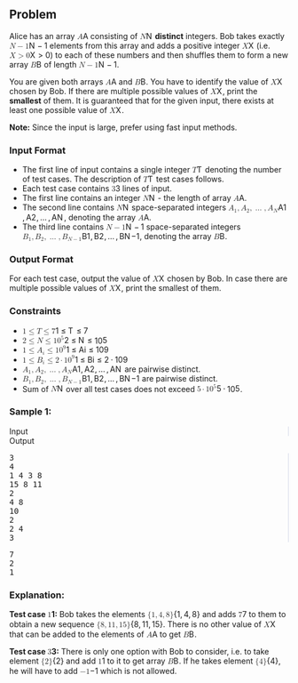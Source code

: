 <div id="problem-statement" class="_problemBody_lulsq_29 print"><h2>Problem</h2>
<p>Alice has an array <span class="math math-inline"><span class="katex"><span class="katex-mathml"><math xmlns="http://www.w3.org/1998/Math/MathML"><semantics><mrow><mi>A</mi></mrow><annotation encoding="application/x-tex">A</annotation></semantics></math></span><span class="katex-html" aria-hidden="true"><span class="base"><span class="strut" style="height: 0.6833em;"></span><span class="mord mathnormal">A</span></span></span></span></span> consisting of <span class="math math-inline"><span class="katex"><span class="katex-mathml"><math xmlns="http://www.w3.org/1998/Math/MathML"><semantics><mrow><mi>N</mi></mrow><annotation encoding="application/x-tex">N</annotation></semantics></math></span><span class="katex-html" aria-hidden="true"><span class="base"><span class="strut" style="height: 0.6833em;"></span><span class="mord mathnormal" style="margin-right: 0.10903em;">N</span></span></span></span></span> <strong>distinct</strong> integers. Bob takes exactly <span class="math math-inline"><span class="katex"><span class="katex-mathml"><math xmlns="http://www.w3.org/1998/Math/MathML"><semantics><mrow><mi>N</mi><mo>−</mo><mn>1</mn></mrow><annotation encoding="application/x-tex">N - 1</annotation></semantics></math></span><span class="katex-html" aria-hidden="true"><span class="base"><span class="strut" style="height: 0.7667em; vertical-align: -0.0833em;"></span><span class="mord mathnormal" style="margin-right: 0.10903em;">N</span><span class="mspace" style="margin-right: 0.2222em;"></span><span class="mbin">−</span><span class="mspace" style="margin-right: 0.2222em;"></span></span><span class="base"><span class="strut" style="height: 0.6444em;"></span><span class="mord">1</span></span></span></span></span> elements from this array and adds a positive integer <span class="math math-inline"><span class="katex"><span class="katex-mathml"><math xmlns="http://www.w3.org/1998/Math/MathML"><semantics><mrow><mi>X</mi></mrow><annotation encoding="application/x-tex">X</annotation></semantics></math></span><span class="katex-html" aria-hidden="true"><span class="base"><span class="strut" style="height: 0.6833em;"></span><span class="mord mathnormal" style="margin-right: 0.07847em;">X</span></span></span></span></span> (i.e. <span class="math math-inline"><span class="katex"><span class="katex-mathml"><math xmlns="http://www.w3.org/1998/Math/MathML"><semantics><mrow><mi>X</mi><mo>&gt;</mo><mn>0</mn></mrow><annotation encoding="application/x-tex">X \gt 0</annotation></semantics></math></span><span class="katex-html" aria-hidden="true"><span class="base"><span class="strut" style="height: 0.7224em; vertical-align: -0.0391em;"></span><span class="mord mathnormal" style="margin-right: 0.07847em;">X</span><span class="mspace" style="margin-right: 0.2778em;"></span><span class="mrel">&gt;</span><span class="mspace" style="margin-right: 0.2778em;"></span></span><span class="base"><span class="strut" style="height: 0.6444em;"></span><span class="mord">0</span></span></span></span></span>) to each of these numbers and then shuffles them to form a new array <span class="math math-inline"><span class="katex"><span class="katex-mathml"><math xmlns="http://www.w3.org/1998/Math/MathML"><semantics><mrow><mi>B</mi></mrow><annotation encoding="application/x-tex">B</annotation></semantics></math></span><span class="katex-html" aria-hidden="true"><span class="base"><span class="strut" style="height: 0.6833em;"></span><span class="mord mathnormal" style="margin-right: 0.05017em;">B</span></span></span></span></span> of length <span class="math math-inline"><span class="katex"><span class="katex-mathml"><math xmlns="http://www.w3.org/1998/Math/MathML"><semantics><mrow><mi>N</mi><mo>−</mo><mn>1</mn></mrow><annotation encoding="application/x-tex">N - 1</annotation></semantics></math></span><span class="katex-html" aria-hidden="true"><span class="base"><span class="strut" style="height: 0.7667em; vertical-align: -0.0833em;"></span><span class="mord mathnormal" style="margin-right: 0.10903em;">N</span><span class="mspace" style="margin-right: 0.2222em;"></span><span class="mbin">−</span><span class="mspace" style="margin-right: 0.2222em;"></span></span><span class="base"><span class="strut" style="height: 0.6444em;"></span><span class="mord">1</span></span></span></span></span>.</p>
<p>You are given both arrays <span class="math math-inline"><span class="katex"><span class="katex-mathml"><math xmlns="http://www.w3.org/1998/Math/MathML"><semantics><mrow><mi>A</mi></mrow><annotation encoding="application/x-tex">A</annotation></semantics></math></span><span class="katex-html" aria-hidden="true"><span class="base"><span class="strut" style="height: 0.6833em;"></span><span class="mord mathnormal">A</span></span></span></span></span> and <span class="math math-inline"><span class="katex"><span class="katex-mathml"><math xmlns="http://www.w3.org/1998/Math/MathML"><semantics><mrow><mi>B</mi></mrow><annotation encoding="application/x-tex">B</annotation></semantics></math></span><span class="katex-html" aria-hidden="true"><span class="base"><span class="strut" style="height: 0.6833em;"></span><span class="mord mathnormal" style="margin-right: 0.05017em;">B</span></span></span></span></span>. You have to identify the value of <span class="math math-inline"><span class="katex"><span class="katex-mathml"><math xmlns="http://www.w3.org/1998/Math/MathML"><semantics><mrow><mi>X</mi></mrow><annotation encoding="application/x-tex">X</annotation></semantics></math></span><span class="katex-html" aria-hidden="true"><span class="base"><span class="strut" style="height: 0.6833em;"></span><span class="mord mathnormal" style="margin-right: 0.07847em;">X</span></span></span></span></span> chosen by Bob. If there are multiple possible values of <span class="math math-inline"><span class="katex"><span class="katex-mathml"><math xmlns="http://www.w3.org/1998/Math/MathML"><semantics><mrow><mi>X</mi></mrow><annotation encoding="application/x-tex">X</annotation></semantics></math></span><span class="katex-html" aria-hidden="true"><span class="base"><span class="strut" style="height: 0.6833em;"></span><span class="mord mathnormal" style="margin-right: 0.07847em;">X</span></span></span></span></span>, print the <strong>smallest</strong> of them. It is guaranteed that for the given input, there exists at least one possible value of <span class="math math-inline"><span class="katex"><span class="katex-mathml"><math xmlns="http://www.w3.org/1998/Math/MathML"><semantics><mrow><mi>X</mi></mrow><annotation encoding="application/x-tex">X</annotation></semantics></math></span><span class="katex-html" aria-hidden="true"><span class="base"><span class="strut" style="height: 0.6833em;"></span><span class="mord mathnormal" style="margin-right: 0.07847em;">X</span></span></span></span></span>.</p>
<p><strong>Note:</strong> Since the input is large, prefer using fast input methods.</p>
<h3>Input Format</h3>
<ul>
<li>The first line of input contains a single integer <span class="math math-inline"><span class="katex"><span class="katex-mathml"><math xmlns="http://www.w3.org/1998/Math/MathML"><semantics><mrow><mi>T</mi></mrow><annotation encoding="application/x-tex">T</annotation></semantics></math></span><span class="katex-html" aria-hidden="true"><span class="base"><span class="strut" style="height: 0.6833em;"></span><span class="mord mathnormal" style="margin-right: 0.13889em;">T</span></span></span></span></span> denoting the number of test cases. The description of <span class="math math-inline"><span class="katex"><span class="katex-mathml"><math xmlns="http://www.w3.org/1998/Math/MathML"><semantics><mrow><mi>T</mi></mrow><annotation encoding="application/x-tex">T</annotation></semantics></math></span><span class="katex-html" aria-hidden="true"><span class="base"><span class="strut" style="height: 0.6833em;"></span><span class="mord mathnormal" style="margin-right: 0.13889em;">T</span></span></span></span></span> test cases follows.</li>
<li>Each test case contains <span class="math math-inline"><span class="katex"><span class="katex-mathml"><math xmlns="http://www.w3.org/1998/Math/MathML"><semantics><mrow><mn>3</mn></mrow><annotation encoding="application/x-tex">3</annotation></semantics></math></span><span class="katex-html" aria-hidden="true"><span class="base"><span class="strut" style="height: 0.6444em;"></span><span class="mord">3</span></span></span></span></span> lines of input.</li>
<li>The first line contains an integer <span class="math math-inline"><span class="katex"><span class="katex-mathml"><math xmlns="http://www.w3.org/1998/Math/MathML"><semantics><mrow><mi>N</mi></mrow><annotation encoding="application/x-tex">N</annotation></semantics></math></span><span class="katex-html" aria-hidden="true"><span class="base"><span class="strut" style="height: 0.6833em;"></span><span class="mord mathnormal" style="margin-right: 0.10903em;">N</span></span></span></span></span> - the length of array <span class="math math-inline"><span class="katex"><span class="katex-mathml"><math xmlns="http://www.w3.org/1998/Math/MathML"><semantics><mrow><mi>A</mi></mrow><annotation encoding="application/x-tex">A</annotation></semantics></math></span><span class="katex-html" aria-hidden="true"><span class="base"><span class="strut" style="height: 0.6833em;"></span><span class="mord mathnormal">A</span></span></span></span></span>.</li>
<li>The second line contains <span class="math math-inline"><span class="katex"><span class="katex-mathml"><math xmlns="http://www.w3.org/1998/Math/MathML"><semantics><mrow><mi>N</mi></mrow><annotation encoding="application/x-tex">N</annotation></semantics></math></span><span class="katex-html" aria-hidden="true"><span class="base"><span class="strut" style="height: 0.6833em;"></span><span class="mord mathnormal" style="margin-right: 0.10903em;">N</span></span></span></span></span> space-separated integers <span class="math math-inline"><span class="katex"><span class="katex-mathml"><math xmlns="http://www.w3.org/1998/Math/MathML"><semantics><mrow><msub><mi>A</mi><mn>1</mn></msub><mo separator="true">,</mo><msub><mi>A</mi><mn>2</mn></msub><mo separator="true">,</mo><mo>…</mo><mo separator="true">,</mo><msub><mi>A</mi><mi>N</mi></msub></mrow><annotation encoding="application/x-tex">A_1, A_2, \dots, A_N</annotation></semantics></math></span><span class="katex-html" aria-hidden="true"><span class="base"><span class="strut" style="height: 0.8778em; vertical-align: -0.1944em;"></span><span class="mord"><span class="mord mathnormal">A</span><span class="msupsub"><span class="vlist-t vlist-t2"><span class="vlist-r"><span class="vlist" style="height: 0.3011em;"><span style="top: -2.55em; margin-left: 0em; margin-right: 0.05em;"><span class="pstrut" style="height: 2.7em;"></span><span class="sizing reset-size6 size3 mtight"><span class="mord mtight">1</span></span></span></span><span class="vlist-s">​</span></span><span class="vlist-r"><span class="vlist" style="height: 0.15em;"><span></span></span></span></span></span></span><span class="mpunct">,</span><span class="mspace" style="margin-right: 0.1667em;"></span><span class="mord"><span class="mord mathnormal">A</span><span class="msupsub"><span class="vlist-t vlist-t2"><span class="vlist-r"><span class="vlist" style="height: 0.3011em;"><span style="top: -2.55em; margin-left: 0em; margin-right: 0.05em;"><span class="pstrut" style="height: 2.7em;"></span><span class="sizing reset-size6 size3 mtight"><span class="mord mtight">2</span></span></span></span><span class="vlist-s">​</span></span><span class="vlist-r"><span class="vlist" style="height: 0.15em;"><span></span></span></span></span></span></span><span class="mpunct">,</span><span class="mspace" style="margin-right: 0.1667em;"></span><span class="minner">…</span><span class="mspace" style="margin-right: 0.1667em;"></span><span class="mpunct">,</span><span class="mspace" style="margin-right: 0.1667em;"></span><span class="mord"><span class="mord mathnormal">A</span><span class="msupsub"><span class="vlist-t vlist-t2"><span class="vlist-r"><span class="vlist" style="height: 0.3283em;"><span style="top: -2.55em; margin-left: 0em; margin-right: 0.05em;"><span class="pstrut" style="height: 2.7em;"></span><span class="sizing reset-size6 size3 mtight"><span class="mord mathnormal mtight" style="margin-right: 0.10903em;">N</span></span></span></span><span class="vlist-s">​</span></span><span class="vlist-r"><span class="vlist" style="height: 0.15em;"><span></span></span></span></span></span></span></span></span></span></span>, denoting the array <span class="math math-inline"><span class="katex"><span class="katex-mathml"><math xmlns="http://www.w3.org/1998/Math/MathML"><semantics><mrow><mi>A</mi></mrow><annotation encoding="application/x-tex">A</annotation></semantics></math></span><span class="katex-html" aria-hidden="true"><span class="base"><span class="strut" style="height: 0.6833em;"></span><span class="mord mathnormal">A</span></span></span></span></span>.</li>
<li>The third line contains <span class="math math-inline"><span class="katex"><span class="katex-mathml"><math xmlns="http://www.w3.org/1998/Math/MathML"><semantics><mrow><mi>N</mi><mo>−</mo><mn>1</mn></mrow><annotation encoding="application/x-tex">N - 1</annotation></semantics></math></span><span class="katex-html" aria-hidden="true"><span class="base"><span class="strut" style="height: 0.7667em; vertical-align: -0.0833em;"></span><span class="mord mathnormal" style="margin-right: 0.10903em;">N</span><span class="mspace" style="margin-right: 0.2222em;"></span><span class="mbin">−</span><span class="mspace" style="margin-right: 0.2222em;"></span></span><span class="base"><span class="strut" style="height: 0.6444em;"></span><span class="mord">1</span></span></span></span></span> space-separated integers <span class="math math-inline"><span class="katex"><span class="katex-mathml"><math xmlns="http://www.w3.org/1998/Math/MathML"><semantics><mrow><msub><mi>B</mi><mn>1</mn></msub><mo separator="true">,</mo><msub><mi>B</mi><mn>2</mn></msub><mo separator="true">,</mo><mo>…</mo><mo separator="true">,</mo><msub><mi>B</mi><mrow><mi>N</mi><mo>−</mo><mn>1</mn></mrow></msub></mrow><annotation encoding="application/x-tex">B_1, B_2, \dots, B_{N-1}</annotation></semantics></math></span><span class="katex-html" aria-hidden="true"><span class="base"><span class="strut" style="height: 0.8917em; vertical-align: -0.2083em;"></span><span class="mord"><span class="mord mathnormal" style="margin-right: 0.05017em;">B</span><span class="msupsub"><span class="vlist-t vlist-t2"><span class="vlist-r"><span class="vlist" style="height: 0.3011em;"><span style="top: -2.55em; margin-left: -0.0502em; margin-right: 0.05em;"><span class="pstrut" style="height: 2.7em;"></span><span class="sizing reset-size6 size3 mtight"><span class="mord mtight">1</span></span></span></span><span class="vlist-s">​</span></span><span class="vlist-r"><span class="vlist" style="height: 0.15em;"><span></span></span></span></span></span></span><span class="mpunct">,</span><span class="mspace" style="margin-right: 0.1667em;"></span><span class="mord"><span class="mord mathnormal" style="margin-right: 0.05017em;">B</span><span class="msupsub"><span class="vlist-t vlist-t2"><span class="vlist-r"><span class="vlist" style="height: 0.3011em;"><span style="top: -2.55em; margin-left: -0.0502em; margin-right: 0.05em;"><span class="pstrut" style="height: 2.7em;"></span><span class="sizing reset-size6 size3 mtight"><span class="mord mtight">2</span></span></span></span><span class="vlist-s">​</span></span><span class="vlist-r"><span class="vlist" style="height: 0.15em;"><span></span></span></span></span></span></span><span class="mpunct">,</span><span class="mspace" style="margin-right: 0.1667em;"></span><span class="minner">…</span><span class="mspace" style="margin-right: 0.1667em;"></span><span class="mpunct">,</span><span class="mspace" style="margin-right: 0.1667em;"></span><span class="mord"><span class="mord mathnormal" style="margin-right: 0.05017em;">B</span><span class="msupsub"><span class="vlist-t vlist-t2"><span class="vlist-r"><span class="vlist" style="height: 0.3283em;"><span style="top: -2.55em; margin-left: -0.0502em; margin-right: 0.05em;"><span class="pstrut" style="height: 2.7em;"></span><span class="sizing reset-size6 size3 mtight"><span class="mord mtight"><span class="mord mathnormal mtight" style="margin-right: 0.10903em;">N</span><span class="mbin mtight">−</span><span class="mord mtight">1</span></span></span></span></span><span class="vlist-s">​</span></span><span class="vlist-r"><span class="vlist" style="height: 0.2083em;"><span></span></span></span></span></span></span></span></span></span></span>, denoting the array <span class="math math-inline"><span class="katex"><span class="katex-mathml"><math xmlns="http://www.w3.org/1998/Math/MathML"><semantics><mrow><mi>B</mi></mrow><annotation encoding="application/x-tex">B</annotation></semantics></math></span><span class="katex-html" aria-hidden="true"><span class="base"><span class="strut" style="height: 0.6833em;"></span><span class="mord mathnormal" style="margin-right: 0.05017em;">B</span></span></span></span></span>.</li>
</ul>
<h3>Output Format</h3>
<p>For each test case, output the value of <span class="math math-inline"><span class="katex"><span class="katex-mathml"><math xmlns="http://www.w3.org/1998/Math/MathML"><semantics><mrow><mi>X</mi></mrow><annotation encoding="application/x-tex">X</annotation></semantics></math></span><span class="katex-html" aria-hidden="true"><span class="base"><span class="strut" style="height: 0.6833em;"></span><span class="mord mathnormal" style="margin-right: 0.07847em;">X</span></span></span></span></span> chosen by Bob. In case there are multiple possible values of <span class="math math-inline"><span class="katex"><span class="katex-mathml"><math xmlns="http://www.w3.org/1998/Math/MathML"><semantics><mrow><mi>X</mi></mrow><annotation encoding="application/x-tex">X</annotation></semantics></math></span><span class="katex-html" aria-hidden="true"><span class="base"><span class="strut" style="height: 0.6833em;"></span><span class="mord mathnormal" style="margin-right: 0.07847em;">X</span></span></span></span></span>, print the smallest of them.</p>
<h3>Constraints</h3>
<div class="_html_code__block_lulsq_178">
<ul>
<li><span class="math math-inline"><span class="katex"><span class="katex-mathml"><math xmlns="http://www.w3.org/1998/Math/MathML"><semantics><mrow><mn>1</mn><mo>≤</mo><mi>T</mi><mo>≤</mo><mn>7</mn></mrow><annotation encoding="application/x-tex">1 \leq T \leq 7</annotation></semantics></math></span><span class="katex-html" aria-hidden="true"><span class="base"><span class="strut" style="height: 0.7804em; vertical-align: -0.136em;"></span><span class="mord">1</span><span class="mspace" style="margin-right: 0.2778em;"></span><span class="mrel">≤</span><span class="mspace" style="margin-right: 0.2778em;"></span></span><span class="base"><span class="strut" style="height: 0.8193em; vertical-align: -0.136em;"></span><span class="mord mathnormal" style="margin-right: 0.13889em;">T</span><span class="mspace" style="margin-right: 0.2778em;"></span><span class="mrel">≤</span><span class="mspace" style="margin-right: 0.2778em;"></span></span><span class="base"><span class="strut" style="height: 0.6444em;"></span><span class="mord">7</span></span></span></span></span></li>
<li><span class="math math-inline"><span class="katex"><span class="katex-mathml"><math xmlns="http://www.w3.org/1998/Math/MathML"><semantics><mrow><mn>2</mn><mo>≤</mo><mi>N</mi><mo>≤</mo><mn>1</mn><msup><mn>0</mn><mn>5</mn></msup></mrow><annotation encoding="application/x-tex">2 \leq N \leq 10^5</annotation></semantics></math></span><span class="katex-html" aria-hidden="true"><span class="base"><span class="strut" style="height: 0.7804em; vertical-align: -0.136em;"></span><span class="mord">2</span><span class="mspace" style="margin-right: 0.2778em;"></span><span class="mrel">≤</span><span class="mspace" style="margin-right: 0.2778em;"></span></span><span class="base"><span class="strut" style="height: 0.8193em; vertical-align: -0.136em;"></span><span class="mord mathnormal" style="margin-right: 0.10903em;">N</span><span class="mspace" style="margin-right: 0.2778em;"></span><span class="mrel">≤</span><span class="mspace" style="margin-right: 0.2778em;"></span></span><span class="base"><span class="strut" style="height: 0.8141em;"></span><span class="mord">1</span><span class="mord"><span class="mord">0</span><span class="msupsub"><span class="vlist-t"><span class="vlist-r"><span class="vlist" style="height: 0.8141em;"><span style="top: -3.063em; margin-right: 0.05em;"><span class="pstrut" style="height: 2.7em;"></span><span class="sizing reset-size6 size3 mtight"><span class="mord mtight">5</span></span></span></span></span></span></span></span></span></span></span></span></li>
<li><span class="math math-inline"><span class="katex"><span class="katex-mathml"><math xmlns="http://www.w3.org/1998/Math/MathML"><semantics><mrow><mn>1</mn><mo>≤</mo><msub><mi>A</mi><mi>i</mi></msub><mo>≤</mo><mn>1</mn><msup><mn>0</mn><mn>9</mn></msup></mrow><annotation encoding="application/x-tex">1 \leq A_i \leq 10^9</annotation></semantics></math></span><span class="katex-html" aria-hidden="true"><span class="base"><span class="strut" style="height: 0.7804em; vertical-align: -0.136em;"></span><span class="mord">1</span><span class="mspace" style="margin-right: 0.2778em;"></span><span class="mrel">≤</span><span class="mspace" style="margin-right: 0.2778em;"></span></span><span class="base"><span class="strut" style="height: 0.8333em; vertical-align: -0.15em;"></span><span class="mord"><span class="mord mathnormal">A</span><span class="msupsub"><span class="vlist-t vlist-t2"><span class="vlist-r"><span class="vlist" style="height: 0.3117em;"><span style="top: -2.55em; margin-left: 0em; margin-right: 0.05em;"><span class="pstrut" style="height: 2.7em;"></span><span class="sizing reset-size6 size3 mtight"><span class="mord mathnormal mtight">i</span></span></span></span><span class="vlist-s">​</span></span><span class="vlist-r"><span class="vlist" style="height: 0.15em;"><span></span></span></span></span></span></span><span class="mspace" style="margin-right: 0.2778em;"></span><span class="mrel">≤</span><span class="mspace" style="margin-right: 0.2778em;"></span></span><span class="base"><span class="strut" style="height: 0.8141em;"></span><span class="mord">1</span><span class="mord"><span class="mord">0</span><span class="msupsub"><span class="vlist-t"><span class="vlist-r"><span class="vlist" style="height: 0.8141em;"><span style="top: -3.063em; margin-right: 0.05em;"><span class="pstrut" style="height: 2.7em;"></span><span class="sizing reset-size6 size3 mtight"><span class="mord mtight">9</span></span></span></span></span></span></span></span></span></span></span></span></li>
<li><span class="math math-inline"><span class="katex"><span class="katex-mathml"><math xmlns="http://www.w3.org/1998/Math/MathML"><semantics><mrow><mn>1</mn><mo>≤</mo><msub><mi>B</mi><mi>i</mi></msub><mo>≤</mo><mn>2</mn><mo>⋅</mo><mn>1</mn><msup><mn>0</mn><mn>9</mn></msup></mrow><annotation encoding="application/x-tex">1 \leq B_i \leq 2 \cdot 10^9</annotation></semantics></math></span><span class="katex-html" aria-hidden="true"><span class="base"><span class="strut" style="height: 0.7804em; vertical-align: -0.136em;"></span><span class="mord">1</span><span class="mspace" style="margin-right: 0.2778em;"></span><span class="mrel">≤</span><span class="mspace" style="margin-right: 0.2778em;"></span></span><span class="base"><span class="strut" style="height: 0.8333em; vertical-align: -0.15em;"></span><span class="mord"><span class="mord mathnormal" style="margin-right: 0.05017em;">B</span><span class="msupsub"><span class="vlist-t vlist-t2"><span class="vlist-r"><span class="vlist" style="height: 0.3117em;"><span style="top: -2.55em; margin-left: -0.0502em; margin-right: 0.05em;"><span class="pstrut" style="height: 2.7em;"></span><span class="sizing reset-size6 size3 mtight"><span class="mord mathnormal mtight">i</span></span></span></span><span class="vlist-s">​</span></span><span class="vlist-r"><span class="vlist" style="height: 0.15em;"><span></span></span></span></span></span></span><span class="mspace" style="margin-right: 0.2778em;"></span><span class="mrel">≤</span><span class="mspace" style="margin-right: 0.2778em;"></span></span><span class="base"><span class="strut" style="height: 0.6444em;"></span><span class="mord">2</span><span class="mspace" style="margin-right: 0.2222em;"></span><span class="mbin">⋅</span><span class="mspace" style="margin-right: 0.2222em;"></span></span><span class="base"><span class="strut" style="height: 0.8141em;"></span><span class="mord">1</span><span class="mord"><span class="mord">0</span><span class="msupsub"><span class="vlist-t"><span class="vlist-r"><span class="vlist" style="height: 0.8141em;"><span style="top: -3.063em; margin-right: 0.05em;"><span class="pstrut" style="height: 2.7em;"></span><span class="sizing reset-size6 size3 mtight"><span class="mord mtight">9</span></span></span></span></span></span></span></span></span></span></span></span></li>
<li><span class="math math-inline"><span class="katex"><span class="katex-mathml"><math xmlns="http://www.w3.org/1998/Math/MathML"><semantics><mrow><msub><mi>A</mi><mn>1</mn></msub><mo separator="true">,</mo><msub><mi>A</mi><mn>2</mn></msub><mo separator="true">,</mo><mo>…</mo><mo separator="true">,</mo><msub><mi>A</mi><mi>N</mi></msub></mrow><annotation encoding="application/x-tex">A_1, A_2, \dots, A_N</annotation></semantics></math></span><span class="katex-html" aria-hidden="true"><span class="base"><span class="strut" style="height: 0.8778em; vertical-align: -0.1944em;"></span><span class="mord"><span class="mord mathnormal">A</span><span class="msupsub"><span class="vlist-t vlist-t2"><span class="vlist-r"><span class="vlist" style="height: 0.3011em;"><span style="top: -2.55em; margin-left: 0em; margin-right: 0.05em;"><span class="pstrut" style="height: 2.7em;"></span><span class="sizing reset-size6 size3 mtight"><span class="mord mtight">1</span></span></span></span><span class="vlist-s">​</span></span><span class="vlist-r"><span class="vlist" style="height: 0.15em;"><span></span></span></span></span></span></span><span class="mpunct">,</span><span class="mspace" style="margin-right: 0.1667em;"></span><span class="mord"><span class="mord mathnormal">A</span><span class="msupsub"><span class="vlist-t vlist-t2"><span class="vlist-r"><span class="vlist" style="height: 0.3011em;"><span style="top: -2.55em; margin-left: 0em; margin-right: 0.05em;"><span class="pstrut" style="height: 2.7em;"></span><span class="sizing reset-size6 size3 mtight"><span class="mord mtight">2</span></span></span></span><span class="vlist-s">​</span></span><span class="vlist-r"><span class="vlist" style="height: 0.15em;"><span></span></span></span></span></span></span><span class="mpunct">,</span><span class="mspace" style="margin-right: 0.1667em;"></span><span class="minner">…</span><span class="mspace" style="margin-right: 0.1667em;"></span><span class="mpunct">,</span><span class="mspace" style="margin-right: 0.1667em;"></span><span class="mord"><span class="mord mathnormal">A</span><span class="msupsub"><span class="vlist-t vlist-t2"><span class="vlist-r"><span class="vlist" style="height: 0.3283em;"><span style="top: -2.55em; margin-left: 0em; margin-right: 0.05em;"><span class="pstrut" style="height: 2.7em;"></span><span class="sizing reset-size6 size3 mtight"><span class="mord mathnormal mtight" style="margin-right: 0.10903em;">N</span></span></span></span><span class="vlist-s">​</span></span><span class="vlist-r"><span class="vlist" style="height: 0.15em;"><span></span></span></span></span></span></span></span></span></span></span> are pairwise distinct.</li>
<li><span class="math math-inline"><span class="katex"><span class="katex-mathml"><math xmlns="http://www.w3.org/1998/Math/MathML"><semantics><mrow><msub><mi>B</mi><mn>1</mn></msub><mo separator="true">,</mo><msub><mi>B</mi><mn>2</mn></msub><mo separator="true">,</mo><mo>…</mo><mo separator="true">,</mo><msub><mi>B</mi><mrow><mi>N</mi><mo>−</mo><mn>1</mn></mrow></msub></mrow><annotation encoding="application/x-tex">B_1, B_2, \dots, B_{N-1}</annotation></semantics></math></span><span class="katex-html" aria-hidden="true"><span class="base"><span class="strut" style="height: 0.8917em; vertical-align: -0.2083em;"></span><span class="mord"><span class="mord mathnormal" style="margin-right: 0.05017em;">B</span><span class="msupsub"><span class="vlist-t vlist-t2"><span class="vlist-r"><span class="vlist" style="height: 0.3011em;"><span style="top: -2.55em; margin-left: -0.0502em; margin-right: 0.05em;"><span class="pstrut" style="height: 2.7em;"></span><span class="sizing reset-size6 size3 mtight"><span class="mord mtight">1</span></span></span></span><span class="vlist-s">​</span></span><span class="vlist-r"><span class="vlist" style="height: 0.15em;"><span></span></span></span></span></span></span><span class="mpunct">,</span><span class="mspace" style="margin-right: 0.1667em;"></span><span class="mord"><span class="mord mathnormal" style="margin-right: 0.05017em;">B</span><span class="msupsub"><span class="vlist-t vlist-t2"><span class="vlist-r"><span class="vlist" style="height: 0.3011em;"><span style="top: -2.55em; margin-left: -0.0502em; margin-right: 0.05em;"><span class="pstrut" style="height: 2.7em;"></span><span class="sizing reset-size6 size3 mtight"><span class="mord mtight">2</span></span></span></span><span class="vlist-s">​</span></span><span class="vlist-r"><span class="vlist" style="height: 0.15em;"><span></span></span></span></span></span></span><span class="mpunct">,</span><span class="mspace" style="margin-right: 0.1667em;"></span><span class="minner">…</span><span class="mspace" style="margin-right: 0.1667em;"></span><span class="mpunct">,</span><span class="mspace" style="margin-right: 0.1667em;"></span><span class="mord"><span class="mord mathnormal" style="margin-right: 0.05017em;">B</span><span class="msupsub"><span class="vlist-t vlist-t2"><span class="vlist-r"><span class="vlist" style="height: 0.3283em;"><span style="top: -2.55em; margin-left: -0.0502em; margin-right: 0.05em;"><span class="pstrut" style="height: 2.7em;"></span><span class="sizing reset-size6 size3 mtight"><span class="mord mtight"><span class="mord mathnormal mtight" style="margin-right: 0.10903em;">N</span><span class="mbin mtight">−</span><span class="mord mtight">1</span></span></span></span></span><span class="vlist-s">​</span></span><span class="vlist-r"><span class="vlist" style="height: 0.2083em;"><span></span></span></span></span></span></span></span></span></span></span> are pairwise distinct.</li>
<li>Sum of <span class="math math-inline"><span class="katex"><span class="katex-mathml"><math xmlns="http://www.w3.org/1998/Math/MathML"><semantics><mrow><mi>N</mi></mrow><annotation encoding="application/x-tex">N</annotation></semantics></math></span><span class="katex-html" aria-hidden="true"><span class="base"><span class="strut" style="height: 0.6833em;"></span><span class="mord mathnormal" style="margin-right: 0.10903em;">N</span></span></span></span></span> over all test cases does not exceed <span class="math math-inline"><span class="katex"><span class="katex-mathml"><math xmlns="http://www.w3.org/1998/Math/MathML"><semantics><mrow><mn>5</mn><mo>⋅</mo><mn>1</mn><msup><mn>0</mn><mn>5</mn></msup></mrow><annotation encoding="application/x-tex">5 \cdot 10^5</annotation></semantics></math></span><span class="katex-html" aria-hidden="true"><span class="base"><span class="strut" style="height: 0.6444em;"></span><span class="mord">5</span><span class="mspace" style="margin-right: 0.2222em;"></span><span class="mbin">⋅</span><span class="mspace" style="margin-right: 0.2222em;"></span></span><span class="base"><span class="strut" style="height: 0.8141em;"></span><span class="mord">1</span><span class="mord"><span class="mord">0</span><span class="msupsub"><span class="vlist-t"><span class="vlist-r"><span class="vlist" style="height: 0.8141em;"><span style="top: -3.063em; margin-right: 0.05em;"><span class="pstrut" style="height: 2.7em;"></span><span class="sizing reset-size6 size3 mtight"><span class="mord mtight">5</span></span></span></span></span></span></span></span></span></span></span></span>.</li>
</ul>
</div>
<h3>Sample 1:</h3>
<div data-reactroot="" class="_input_output__table_lulsq_184"><div class="_text_copy__container_lulsq_188"><div class="_text_copy_lulsq_188 _input_top__box_lulsq_198" style="border-right: 1px solid rgb(210, 217, 231);"><span>Input</span><div title="Copy to clipboard" class="" style="pointer-events: all;"><span class="_icon__box_9xn05_2 undefined"><i class="_copy__icon_9xn05_14"></i></span></div></div><div class="_text_copy_lulsq_188 _ouput_top__box_lulsq_201"><span>Output</span><div title="Copy to clipboard" class="" style="pointer-events: all;"><span class="_icon__box_9xn05_2 undefined"><i class="_copy__icon_9xn05_14"></i></span></div></div></div><div class="_values__container_lulsq_204"><div class="_values_lulsq_204" style="border-right: 1px solid rgb(210, 217, 231);"><pre>3
4
1 4 3 8
15 8 11
2
4 8
10
2
2 4
3</pre></div><div class="_values_lulsq_204"><pre>7
2
1</pre></div></div></div>
<h3>Explanation:</h3>
<p><strong>Test case <span class="math math-inline"><span class="katex"><span class="katex-mathml"><math xmlns="http://www.w3.org/1998/Math/MathML"><semantics><mrow><mn>1</mn></mrow><annotation encoding="application/x-tex">1</annotation></semantics></math></span><span class="katex-html" aria-hidden="true"><span class="base"><span class="strut" style="height: 0.6444em;"></span><span class="mord">1</span></span></span></span></span>:</strong> Bob takes the elements <span class="math math-inline"><span class="katex"><span class="katex-mathml"><math xmlns="http://www.w3.org/1998/Math/MathML"><semantics><mrow><mo stretchy="false">{</mo><mn>1</mn><mo separator="true">,</mo><mn>4</mn><mo separator="true">,</mo><mn>8</mn><mo stretchy="false">}</mo></mrow><annotation encoding="application/x-tex">\{1, 4, 8\}</annotation></semantics></math></span><span class="katex-html" aria-hidden="true"><span class="base"><span class="strut" style="height: 1em; vertical-align: -0.25em;"></span><span class="mopen">{</span><span class="mord">1</span><span class="mpunct">,</span><span class="mspace" style="margin-right: 0.1667em;"></span><span class="mord">4</span><span class="mpunct">,</span><span class="mspace" style="margin-right: 0.1667em;"></span><span class="mord">8</span><span class="mclose">}</span></span></span></span></span> and adds <span class="math math-inline"><span class="katex"><span class="katex-mathml"><math xmlns="http://www.w3.org/1998/Math/MathML"><semantics><mrow><mn>7</mn></mrow><annotation encoding="application/x-tex">7</annotation></semantics></math></span><span class="katex-html" aria-hidden="true"><span class="base"><span class="strut" style="height: 0.6444em;"></span><span class="mord">7</span></span></span></span></span> to them to obtain a new sequence <span class="math math-inline"><span class="katex"><span class="katex-mathml"><math xmlns="http://www.w3.org/1998/Math/MathML"><semantics><mrow><mo stretchy="false">{</mo><mn>8</mn><mo separator="true">,</mo><mn>11</mn><mo separator="true">,</mo><mn>15</mn><mo stretchy="false">}</mo></mrow><annotation encoding="application/x-tex">\{8, 11, 15\}</annotation></semantics></math></span><span class="katex-html" aria-hidden="true"><span class="base"><span class="strut" style="height: 1em; vertical-align: -0.25em;"></span><span class="mopen">{</span><span class="mord">8</span><span class="mpunct">,</span><span class="mspace" style="margin-right: 0.1667em;"></span><span class="mord">11</span><span class="mpunct">,</span><span class="mspace" style="margin-right: 0.1667em;"></span><span class="mord">15</span><span class="mclose">}</span></span></span></span></span>. There is no other value of <span class="math math-inline"><span class="katex"><span class="katex-mathml"><math xmlns="http://www.w3.org/1998/Math/MathML"><semantics><mrow><mi>X</mi></mrow><annotation encoding="application/x-tex">X</annotation></semantics></math></span><span class="katex-html" aria-hidden="true"><span class="base"><span class="strut" style="height: 0.6833em;"></span><span class="mord mathnormal" style="margin-right: 0.07847em;">X</span></span></span></span></span> that can be added to the elements of <span class="math math-inline"><span class="katex"><span class="katex-mathml"><math xmlns="http://www.w3.org/1998/Math/MathML"><semantics><mrow><mi>A</mi></mrow><annotation encoding="application/x-tex">A</annotation></semantics></math></span><span class="katex-html" aria-hidden="true"><span class="base"><span class="strut" style="height: 0.6833em;"></span><span class="mord mathnormal">A</span></span></span></span></span> to get <span class="math math-inline"><span class="katex"><span class="katex-mathml"><math xmlns="http://www.w3.org/1998/Math/MathML"><semantics><mrow><mi>B</mi></mrow><annotation encoding="application/x-tex">B</annotation></semantics></math></span><span class="katex-html" aria-hidden="true"><span class="base"><span class="strut" style="height: 0.6833em;"></span><span class="mord mathnormal" style="margin-right: 0.05017em;">B</span></span></span></span></span>.</p>
<p><strong>Test case <span class="math math-inline"><span class="katex"><span class="katex-mathml"><math xmlns="http://www.w3.org/1998/Math/MathML"><semantics><mrow><mn>3</mn></mrow><annotation encoding="application/x-tex">3</annotation></semantics></math></span><span class="katex-html" aria-hidden="true"><span class="base"><span class="strut" style="height: 0.6444em;"></span><span class="mord">3</span></span></span></span></span>:</strong> There is only one option with Bob to consider, i.e. to take element <span class="math math-inline"><span class="katex"><span class="katex-mathml"><math xmlns="http://www.w3.org/1998/Math/MathML"><semantics><mrow><mo stretchy="false">{</mo><mn>2</mn><mo stretchy="false">}</mo></mrow><annotation encoding="application/x-tex">\{2\}</annotation></semantics></math></span><span class="katex-html" aria-hidden="true"><span class="base"><span class="strut" style="height: 1em; vertical-align: -0.25em;"></span><span class="mopen">{</span><span class="mord">2</span><span class="mclose">}</span></span></span></span></span> and add <span class="math math-inline"><span class="katex"><span class="katex-mathml"><math xmlns="http://www.w3.org/1998/Math/MathML"><semantics><mrow><mn>1</mn></mrow><annotation encoding="application/x-tex">1</annotation></semantics></math></span><span class="katex-html" aria-hidden="true"><span class="base"><span class="strut" style="height: 0.6444em;"></span><span class="mord">1</span></span></span></span></span> to it to get array <span class="math math-inline"><span class="katex"><span class="katex-mathml"><math xmlns="http://www.w3.org/1998/Math/MathML"><semantics><mrow><mi>B</mi></mrow><annotation encoding="application/x-tex">B</annotation></semantics></math></span><span class="katex-html" aria-hidden="true"><span class="base"><span class="strut" style="height: 0.6833em;"></span><span class="mord mathnormal" style="margin-right: 0.05017em;">B</span></span></span></span></span>. If he takes element <span class="math math-inline"><span class="katex"><span class="katex-mathml"><math xmlns="http://www.w3.org/1998/Math/MathML"><semantics><mrow><mo stretchy="false">{</mo><mn>4</mn><mo stretchy="false">}</mo></mrow><annotation encoding="application/x-tex">\{4\}</annotation></semantics></math></span><span class="katex-html" aria-hidden="true"><span class="base"><span class="strut" style="height: 1em; vertical-align: -0.25em;"></span><span class="mopen">{</span><span class="mord">4</span><span class="mclose">}</span></span></span></span></span>, he will have to add <span class="math math-inline"><span class="katex"><span class="katex-mathml"><math xmlns="http://www.w3.org/1998/Math/MathML"><semantics><mrow><mo>−</mo><mn>1</mn></mrow><annotation encoding="application/x-tex">-1</annotation></semantics></math></span><span class="katex-html" aria-hidden="true"><span class="base"><span class="strut" style="height: 0.7278em; vertical-align: -0.0833em;"></span><span class="mord">−</span><span class="mord">1</span></span></span></span></span> which is not allowed.</p></div>